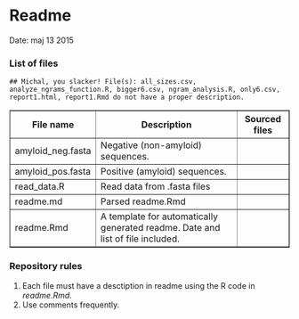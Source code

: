 Readme
========================================================

Date: maj 13 2015

### List of files


```
## Michal, you slacker! File(s): all_sizes.csv, analyze_ngrams_function.R, bigger6.csv, ngram_analysis.R, only6.csv, report1.html, report1.Rmd do not have a proper description.
```

<!-- html table generated in R 3.2.0 by xtable 1.7-4 package -->
<!-- Wed May 13 20:30:17 2015 -->
<table border=1>
<tr> <th> File name </th> <th> Description </th> <th> Sourced files </th>  </tr>
  <tr> <td> amyloid_neg.fasta </td> <td> Negative (non-amyloid) sequences. </td> <td>  </td> </tr>
  <tr> <td> amyloid_pos.fasta </td> <td> Positive (amyloid) sequences. </td> <td>  </td> </tr>
  <tr> <td> read_data.R </td> <td> Read data from .fasta files </td> <td>  </td> </tr>
  <tr> <td> readme.md </td> <td> Parsed readme.Rmd </td> <td>  </td> </tr>
  <tr> <td> readme.Rmd </td> <td> A template for automatically generated readme. Date and list of file included. </td> <td>  </td> </tr>
   </table>

### Repository rules
1. Each file must have a desctiption in readme using the R code in *readme.Rmd*.
2. Use comments frequently.
